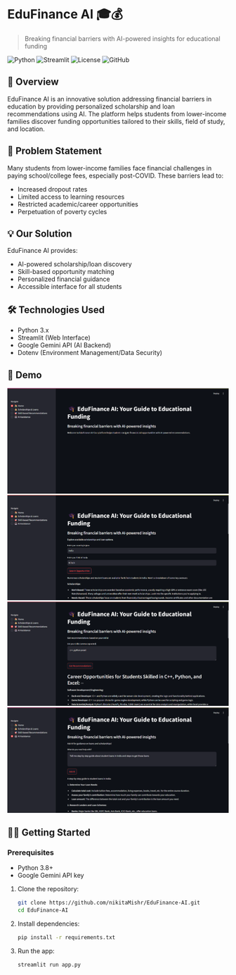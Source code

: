 # EduFinance AI 🎓💰
> Breaking financial barriers with AI-powered insights for educational funding

![Python](https://img.shields.io/badge/Python-3.8+-blue?logo=python&logoColor=white)
![Streamlit](https://img.shields.io/badge/Streamlit-FF4B4B?logo=streamlit&logoColor=white)
![License](https://img.shields.io/badge/License-MIT-green)
![GitHub](https://img.shields.io/badge/Repo-Open_Source-success)

## 🚀 Overview

EduFinance AI is an innovative solution addressing financial barriers in education by providing personalized scholarship and loan recommendations using AI. The platform helps students from lower-income families discover funding opportunities tailored to their skills, field of study, and location.

## 📌 Problem Statement

Many students from lower-income families face financial challenges in paying school/college fees, especially post-COVID. These barriers lead to:
- Increased dropout rates
- Limited access to learning resources
- Restricted academic/career opportunities
- Perpetuation of poverty cycles

## 💡 Our Solution

EduFinance AI provides:
- AI-powered scholarship/loan discovery
- Skill-based opportunity matching
- Personalized financial guidance
- Accessible interface for all students

## 🛠️ Technologies Used

- Python 3.x
- Streamlit (Web Interface)
- Google Gemini API (AI Backend)
- Dotenv (Environment Management/Data Security)

## 📸 Demo  
![Home Page](assets/home.png)
![Scholarships And Loan Search](assets/scholarship-search.png) 
![Skill-Based Recommendations](assets/skillbasedRecomm.png) 
![AI Assistance](assets/AIassistance.png) 

## 🏃‍♂️ Getting Started

### Prerequisites
- Python 3.8+
- Google Gemini API key

1. Clone the repository:
   ```bash
   git clone https://github.com/nikitaMishr/EduFinance-AI.git
   cd EduFinance-AI
   ```
1. Install dependencies:  
   ```bash
   pip install -r requirements.txt
   ```
2. Run the app:  
   ```bash
   streamlit run app.py
   ```